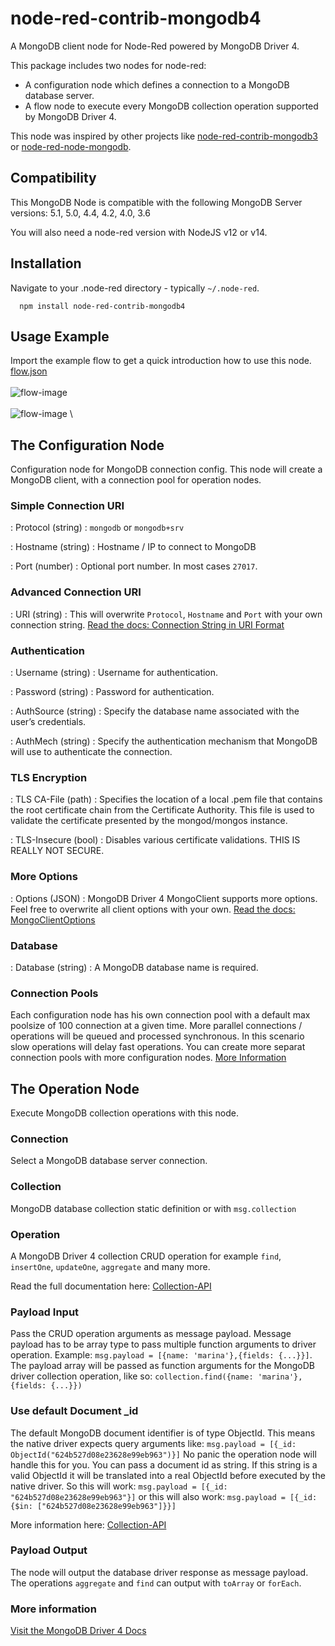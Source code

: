 # node-red-contrib-mongodb4
A MongoDB client node for Node-Red powered by MongoDB Driver 4.

This package includes two nodes for node-red:
* A configuration node which defines a connection to a MongoDB database server.
* A flow node to execute every MongoDB collection operation supported by MongoDB Driver 4.

This node was inspired by other projects like [node-red-contrib-mongodb3](https://github.com/ozomer/node-red-contrib-mongodb2) or [node-red-node-mongodb](https://flows.nodered.org/node/node-red-node-mongodb).

## Compatibility
This MongoDB Node is compatible with the following MongoDB Server versions:
5.1, 5.0, 4.4, 4.2, 4.0, 3.6

You will also need a node-red version with NodeJS v12 or v14.

## Installation
Navigate to your .node-red directory - typically `~/.node-red`.
```
  npm install node-red-contrib-mongodb4
```

## Usage Example
Import the example flow to get a quick introduction how to use this node. \
[flow.json](https://raw.githubusercontent.com/steineey/node-red-contrib-mongodb4/master/examples/example-1.json) \
\
![flow-image](https://github.com/steineey/node-red-contrib-mongodb4/blob/master/examples/example-1-flow.png) \
\
![flow-image](https://github.com/steineey/node-red-contrib-mongodb4/blob/master/examples/example-1-config.png) \

## The Configuration Node
Configuration node for MongoDB connection config.
This node will create a MongoDB client, with a connection pool for operation nodes.

### Simple Connection URI

: Protocol (string) : `mongodb` or `mongodb+srv`

: Hostname (string) : Hostname / IP to connect to MongoDB

: Port (number) : Optional port number. In most cases `27017`.

### Advanced Connection URI

: URI (string) : This will overwrite `Protocol`, `Hostname` and `Port` with your own connection string.
[Read the docs: Connection String in URI Format](https://docs.mongodb.com/manual/reference/connection-string/)

### Authentication

: Username (string) : Username for authentication.

: Password (string) : Password for authentication.

: AuthSource (string) : Specify the database name associated with the user’s credentials.

: AuthMech (string) : Specify the authentication mechanism that MongoDB will use to authenticate the connection.

### TLS Encryption

: TLS CA-File (path) : Specifies the location of a local .pem file that contains the root certificate chain from the Certificate Authority. This file is used to validate the certificate presented by the mongod/mongos instance.

: TLS-Insecure (bool) : Disables various certificate validations. THIS IS REALLY NOT SECURE.

### More Options

: Options (JSON) : MongoDB Driver 4 MongoClient supports more options. Feel free to overwrite all client options with your own.
[Read the docs: MongoClientOptions](https://mongodb.github.io/node-mongodb-native/4.2/interfaces/MongoClientOptions.html)

### Database

: Database (string) : A MongoDB database name is required.

### Connection Pools
Each configuration node has his own connection pool with a default max poolsize of 100 connection at a given time. More parallel connections / operations will be queued and processed synchronous. In this scenario slow operations will delay fast operations. You can create more separat connection pools with more configuration nodes. [More Information](https://docs.mongodb.com/drivers/node/current/faq/#how-can-i-prevent-a-slow-operation-from-delaying-other-operations-)


## The Operation Node

Execute MongoDB collection operations with this node.

### Connection

Select a MongoDB database server connection.

### Collection

MongoDB database collection static definition or with `msg.collection`

### Operation

A MongoDB Driver 4 collection CRUD operation for example `find`, `insertOne`, `updateOne`, `aggregate` and many more.

Read the full documentation here: [Collection-API](https://mongodb.github.io/node-mongodb-native/4.2/classes/Collection.html)

### Payload Input

Pass the CRUD operation arguments as message payload.
Message payload has to be array type to pass multiple function arguments to driver operation.
Example: `msg.payload = [{name: 'marina'},{fields: {...}}]`.
The payload array will be passed as function arguments for the MongoDB driver collection operation, like so: `collection.find({name: 'marina'}, {fields: {...}})`

### Use default Document _id

The default MongoDB document identifier is of type ObjectId. This means the native driver expects query arguments like:
`msg.payload = [{_id: ObjectId("624b527d08e23628e99eb963")}]`
No panic the operation node will handle this for you. You can pass a document id as string. If this string is a valid ObjectId it will be translated into a real ObjectId before executed by the native driver.
So this will work:
`msg.payload = [{_id: "624b527d08e23628e99eb963"}]`
or this will also work:
`msg.payload = [{_id: {$in: ["624b527d08e23628e99eb963"]}}]`

More information here:
[Collection-API](https://mongodb.github.io/node-mongodb-native/4.2/classes/Collection.html)

### Payload Output

The node will output the database driver response as message payload.
The operations `aggregate` and `find` can output with `toArray` or `forEach`.

### More information

[Visit the MongoDB Driver 4 Docs](https://docs.mongodb.com/drivers/node/current/)